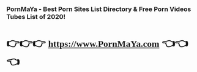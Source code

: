 ### PornMaYa - Best Porn Sites List Directory & Free Porn Videos Tubes List of 2020!

# 👉👉👉 <font face="黑体" color=green size=5> https://www.PornMaYa.com</font> 👈👈👈
